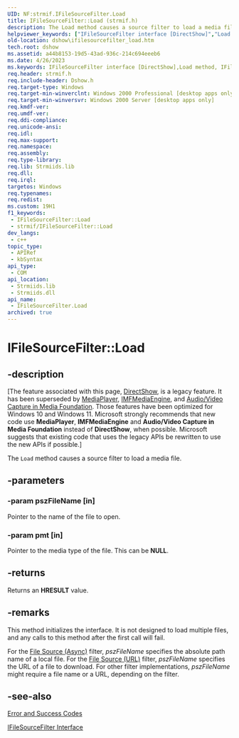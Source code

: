 ```yaml
---
UID: NF:strmif.IFileSourceFilter.Load
title: IFileSourceFilter::Load (strmif.h)
description: The Load method causes a source filter to load a media file.
helpviewer_keywords: ["IFileSourceFilter interface [DirectShow]","Load method","IFileSourceFilter.Load","IFileSourceFilter::Load","IFileSourceFilterLoad","Load","Load method [DirectShow]","Load method [DirectShow]","IFileSourceFilter interface","dshow.ifilesourcefilter_load","strmif/IFileSourceFilter::Load"]
old-location: dshow\ifilesourcefilter_load.htm
tech.root: dshow
ms.assetid: a44b8153-19d5-43ad-936c-214c694eeeb6
ms.date: 4/26/2023
ms.keywords: IFileSourceFilter interface [DirectShow],Load method, IFileSourceFilter.Load, IFileSourceFilter::Load, IFileSourceFilterLoad, Load, Load method [DirectShow], Load method [DirectShow],IFileSourceFilter interface, dshow.ifilesourcefilter_load, strmif/IFileSourceFilter::Load
req.header: strmif.h
req.include-header: Dshow.h
req.target-type: Windows
req.target-min-winverclnt: Windows 2000 Professional [desktop apps only]
req.target-min-winversvr: Windows 2000 Server [desktop apps only]
req.kmdf-ver: 
req.umdf-ver: 
req.ddi-compliance: 
req.unicode-ansi: 
req.idl: 
req.max-support: 
req.namespace: 
req.assembly: 
req.type-library: 
req.lib: Strmiids.lib
req.dll: 
req.irql: 
targetos: Windows
req.typenames: 
req.redist: 
ms.custom: 19H1
f1_keywords:
 - IFileSourceFilter::Load
 - strmif/IFileSourceFilter::Load
dev_langs:
 - c++
topic_type:
 - APIRef
 - kbSyntax
api_type:
 - COM
api_location:
 - Strmiids.lib
 - Strmiids.dll
api_name:
 - IFileSourceFilter.Load
archived: true
---
```


# IFileSourceFilter::Load


## -description

\[The feature associated with this page, [DirectShow](/windows/win32/directshow/directshow), is a legacy feature. It has been superseded by [MediaPlayer](/uwp/api/Windows.Media.Playback.MediaPlayer), [IMFMediaEngine](/windows/win32/api/mfmediaengine/nn-mfmediaengine-imfmediaengine), and [Audio/Video Capture in Media Foundation](/windows/win32/medfound/audio-video-capture-in-media-foundation). Those features have been optimized for Windows 10 and Windows 11. Microsoft strongly recommends that new code use **MediaPlayer**, **IMFMediaEngine** and **Audio/Video Capture in Media Foundation** instead of **DirectShow**, when possible. Microsoft suggests that existing code that uses the legacy APIs be rewritten to use the new APIs if possible.\]

The <code>Load</code> method causes a source filter to load a media file.

## -parameters

### -param pszFileName [in]

Pointer to the name of the file to open.

### -param pmt [in]

Pointer to the media type of the file. This can be <b>NULL</b>.

## -returns

Returns an <b>HRESULT</b> value.

## -remarks

This method initializes the interface. It is not designed to load multiple files, and any calls to this method after the first call will fail.

For the <a href="/windows/desktop/DirectShow/file-source--async--filter">File Source (Async)</a> filter, <i>pszFileName</i> specifies the absolute path name of a local file. For the <a href="/windows/desktop/DirectShow/file-source--url--filter">File Source (URL)</a> filter, <i>pszFileName</i> specifies the URL of a file to download. For other filter implementations, <i>pszFileName</i> might require a file name or a URL, depending on the filter.

## -see-also

<a href="/windows/desktop/DirectShow/error-and-success-codes">Error and Success Codes</a>



<a href="/windows/desktop/api/strmif/nn-strmif-ifilesourcefilter">IFileSourceFilter Interface</a>